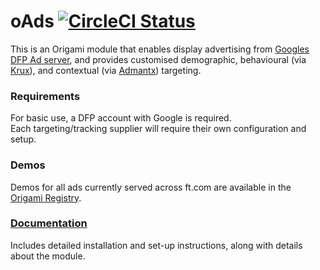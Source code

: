 # oAds [![CircleCI Status](https://circleci.com/gh/Financial-Times/o-ads.svg?style=shield&circle-token=36a37c6ca27a08408c2575c7834f5f6f5c5c9d21)](https://circleci.com/gh/Financial-Times/o-ads/tree/master)

This is an Origami module that enables display advertising from [Googles DFP Ad server](http://www.google.com/dfp), and provides customised demographic, behavioural (via [Krux](http://www.krux.com/)), and contextual (via [Admantx](http://admantx.com/)) targeting.

### Requirements
For basic use, a DFP account with Google is required.  
Each targeting/tracking supplier will require their own configuration and setup.

### Demos
Demos for all ads currently served across ft.com are available in the [Origami Registry](http://registry.origami.ft.com/components/o-ads).

### [Documentation](https://financial-times.github.io/o-ads)

Includes detailed installation and set-up instructions, along with details about the module.
